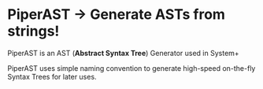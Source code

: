 # PiperAST -> Generate ASTs from strings!

PiperAST is an AST (**Abstract Syntax Tree**) Generator used in System+

PiperAST uses simple naming convention to generate high-speed on-the-fly Syntax Trees for later uses.

